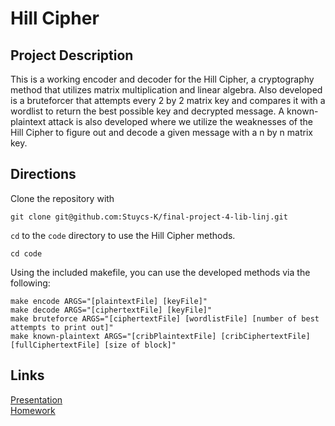 # Hill Cipher

## Project Description
This is a working encoder and decoder for the Hill Cipher, a cryptography method that utilizes matrix multiplication and linear algebra. Also developed is a bruteforcer that attempts every 2 by 2 matrix key and compares it with a wordlist to return the best possible key and decrypted message. A known-plaintext attack is also developed where we utilize the weaknesses of the Hill Cipher to figure out and decode a given message with a n by n matrix key.

## Directions
Clone the repository with
```
git clone git@github.com:Stuycs-K/final-project-4-lib-linj.git
```

`cd` to the `code` directory to use the Hill Cipher methods.
```
cd code
```

Using the included makefile, you can use the developed methods via the following:
```
make encode ARGS="[plaintextFile] [keyFile]"
make decode ARGS="[ciphertextFile] [keyFile]"
make bruteforce ARGS="[ciphertextFile] [wordlistFile] [number of best attempts to print out]"
make known-plaintext ARGS="[cribPlaintextFile] [cribCiphertextFile] [fullCiphertextFile] [size of block]"
```

## Links
[Presentation](https://github.com/Stuycs-K/final-project-4-lib-linj/blob/main/PRESENTATION.md)  
[Homework]()

